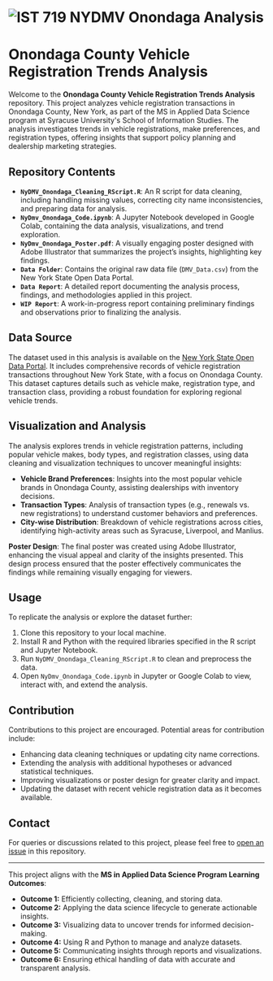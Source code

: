 # ![IST 719 NYDMV Onondaga Analysis](https://github.com/skumbham/IST_719_NYDMV_Onondaga_Analysis/blob/main/data/NyDmv_Onondaga_Poster.jpg)

# Onondaga County Vehicle Registration Trends Analysis

Welcome to the **Onondaga County Vehicle Registration Trends Analysis** repository. This project analyzes vehicle registration transactions in Onondaga County, New York, as part of the MS in Applied Data Science program at Syracuse University's School of Information Studies. The analysis investigates trends in vehicle registrations, make preferences, and registration types, offering insights that support policy planning and dealership marketing strategies.

## Repository Contents

- **`NyDMV_Onondaga_Cleaning_RScript.R`**: An R script for data cleaning, including handling missing values, correcting city name inconsistencies, and preparing data for analysis.
- **`NyDmv_Onondaga_Code.ipynb`**: A Jupyter Notebook developed in Google Colab, containing the data analysis, visualizations, and trend exploration.
- **`NyDmv_Onondaga_Poster.pdf`**: A visually engaging poster designed with Adobe Illustrator that summarizes the project’s insights, highlighting key findings.
- **`Data Folder`**: Contains the original raw data file (`DMV_Data.csv`) from the New York State Open Data Portal.
- **`Data Report`**: A detailed report documenting the analysis process, findings, and methodologies applied in this project.
- **`WIP Report`**: A work-in-progress report containing preliminary findings and observations prior to finalizing the analysis.

## Data Source

The dataset used in this analysis is available on the [New York State Open Data Portal](https://data.ny.gov/Transportation/Department-of-Motor-Vehicles-Registration-Transact/s2dd-yksa/about_data). It includes comprehensive records of vehicle registration transactions throughout New York State, with a focus on Onondaga County. This dataset captures details such as vehicle make, registration type, and transaction class, providing a robust foundation for exploring regional vehicle trends.

## Visualization and Analysis

The analysis explores trends in vehicle registration patterns, including popular vehicle makes, body types, and registration classes, using data cleaning and visualization techniques to uncover meaningful insights:

- **Vehicle Brand Preferences**: Insights into the most popular vehicle brands in Onondaga County, assisting dealerships with inventory decisions.
- **Transaction Types**: Analysis of transaction types (e.g., renewals vs. new registrations) to understand customer behaviors and preferences.
- **City-wise Distribution**: Breakdown of vehicle registrations across cities, identifying high-activity areas such as Syracuse, Liverpool, and Manlius.
  
**Poster Design**: The final poster was created using Adobe Illustrator, enhancing the visual appeal and clarity of the insights presented. This design process ensured that the poster effectively communicates the findings while remaining visually engaging for viewers.

## Usage

To replicate the analysis or explore the dataset further:

1. Clone this repository to your local machine.
2. Install R and Python with the required libraries specified in the R script and Jupyter Notebook.
3. Run `NyDMV_Onondaga_Cleaning_RScript.R` to clean and preprocess the data.
4. Open `NyDmv_Onondaga_Code.ipynb` in Jupyter or Google Colab to view, interact with, and extend the analysis.

## Contribution

Contributions to this project are encouraged. Potential areas for contribution include:

- Enhancing data cleaning techniques or updating city name corrections.
- Extending the analysis with additional hypotheses or advanced statistical techniques.
- Improving visualizations or poster design for greater clarity and impact.
- Updating the dataset with recent vehicle registration data as it becomes available.

## Contact

For queries or discussions related to this project, please feel free to [open an issue](https://github.com/skumbham/IST_719_NYDMV_Onondaga_Analysis/issues/new) in this repository.

---

This project aligns with the **MS in Applied Data Science Program Learning Outcomes**:

- **Outcome 1:** Efficiently collecting, cleaning, and storing data.
- **Outcome 2:** Applying the data science lifecycle to generate actionable insights.
- **Outcome 3:** Visualizing data to uncover trends for informed decision-making.
- **Outcome 4:** Using R and Python to manage and analyze datasets.
- **Outcome 5:** Communicating insights through reports and visualizations.
- **Outcome 6:** Ensuring ethical handling of data with accurate and transparent analysis.

